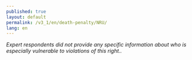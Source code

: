 ```yaml
---
published: true
layout: default
permalink: /v3_1/en/death-penalty/NRU/
lang: en
---
```

_Expert respondents did not provide any specific information about who is especially vulnerable to violations of this right.._
